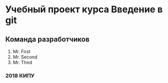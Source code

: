 # Учебный проект курса Введение в git

## Команда разработчиков
1. Mr. First
2. Mr. Second
3. Mr. Third

### 2018 КИПУ
